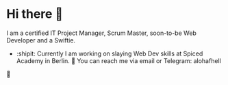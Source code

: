 # Hi there 👋

I am a certified IT Project Manager, Scrum Master, soon-to-be Web Developer and a Swiftie.
- :shipit: Currently I am working on slaying Web Dev skills at Spiced Academy in Berlin.
:postbox: You can reach me via email or Telegram: alohafhell

📇
